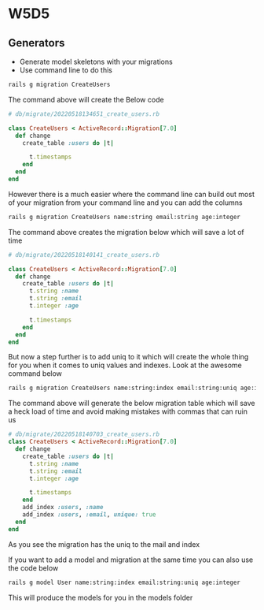 # W5D5

## Generators

- Generate model skeletons with your migrations
- Use command line to do this

```cmd
rails g migration CreateUsers
```

The command above will create the Below code

```rb
# db/migrate/20220518134651_create_users.rb

class CreateUsers < ActiveRecord::Migration[7.0]
  def change
    create_table :users do |t|

      t.timestamps
    end
  end
end

```

However there is a much easier where the command line can build out most of your migration from your command line and you can add the columns

```cmd
rails g migration CreateUsers name:string email:string age:integer
```

The command above creates the migration below which will save a lot of time

```ruby
# db/migrate/20220518140141_create_users.rb

class CreateUsers < ActiveRecord::Migration[7.0]
  def change
    create_table :users do |t|
      t.string :name
      t.string :email
      t.integer :age

      t.timestamps
    end
  end
end
```

But now a step further is to add uniq to it which will create the whole thing for you
when it comes to uniq values and indexes. Look at the awesome command below

```cmd
rails g migration CreateUsers name:string:index email:string:uniq age:integer
```

The command above will generate the below migration table which will save a heck load of time and avoid making mistakes with commas that can ruin us

```ruby
# db/migrate/20220518140703_create_users.rb
class CreateUsers < ActiveRecord::Migration[7.0]
  def change
    create_table :users do |t|
      t.string :name
      t.string :email
      t.integer :age

      t.timestamps
    end
    add_index :users, :name
    add_index :users, :email, unique: true
  end
end
```

As you see the migration has the uniq to the mail and index

If you want to add a model and migration at the same time you can also use the code below

```cmd
rails g model User name:string:index email:string:uniq age:integer
```

This will produce the models for you in the models folder



